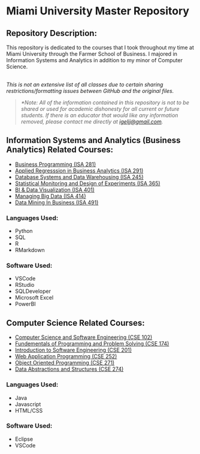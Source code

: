 # Miami University Master Repository

## Repository Description:

This repository is dedicated to the courses that I took throughout my time at Miami University through the Farmer School of Business. I majored in Information Systems and Analytics in addition to my minor of Computer Science. <br /><br />

_This is not an extensive list of all classes due to certain sharing restrictions/formatting issues between GitHub and the original files._

> _*Note: All of the information contained in this repository is not to be shared or used for academic dishonesty for all current or future students. If there is an educator that would like any information removed, please contact me directly at igeljj@gmail.com._

## Information Systems and Analytics (Business Analytics) Related Courses:
- [Business Programming (ISA 281)](https://github.com/jacobigel/Miami-University/tree/main/Business%20Programming)
- [Applied Regresssion in Business Analytics (ISA 291)](https://github.com/jacobigel/Miami-University/tree/main/Applied%20Regression%20in%20Business%20Analytics)
- [Database Systems and Data Warehousing (ISA 245)](https://github.com/jacobigel/Miami-University/tree/main/Database%20Systems%20and%20Data%20Warehousing)
- [Statistical Monitoring and Design of Experiments (ISA 365)](https://github.com/jacobigel/Miami-University/tree/main/Statistical%20Monitoring%20and%20Design%20of%20Experiments)
- [BI & Data Visualization (ISA 401)](https://github.com/jacobigel/Miami-University/tree/main/BI%20%26%20Data%20Visualization)
- [Managing Big Data (ISA 414)](https://github.com/jacobigel/Miami-University/tree/main/Managing%20Big%20Data)
- [Data Mining In Business (ISA 491)](https://github.com/jacobigel/Miami-University/tree/main/Data%20Mining%20in%20Business)

### Languages Used:
- Python
- SQL
- R
- RMarkdown

### Software Used:
- VSCode
- RStudio
- SQLDeveloper
- Microsoft Excel
- PowerBI

## Computer Science Related Courses:
- [Computer Science and Software Engineering (CSE 102)](https://github.com/jacobigel/Miami-University/tree/main/Computer%20Science%20and%20Software%20Engineering)
- [Fundementals of Programming and Problem Solving (CSE 174)](https://github.com/jacobigel/Miami-University/tree/main/Fundementals%20of%20Programming%20and%20Problem%20Solving)
- [Introduction to Software Engineering (CSE 201)](https://github.com/jacobigel/Miami-University/tree/main/Introduction%20to%20Software%20Engineering)
- [Web Application Programming (CSE 252)](https://github.com/jacobigel/Miami-University/tree/main/Web%20Application%20Programming)
- [Object Oriented Programming (CSE 271)](https://github.com/jacobigel/Miami-University/tree/main/Object%20Oriented%20Programming)
- [Data Abstractions and Structures (CSE 274)](https://github.com/jacobigel/Miami-University/tree/main/Data%20Abstractions%20and%20Structures)

### Languages Used:
- Java
- Javascript
- HTML/CSS

### Software Used:
- Eclipse
- VSCode
